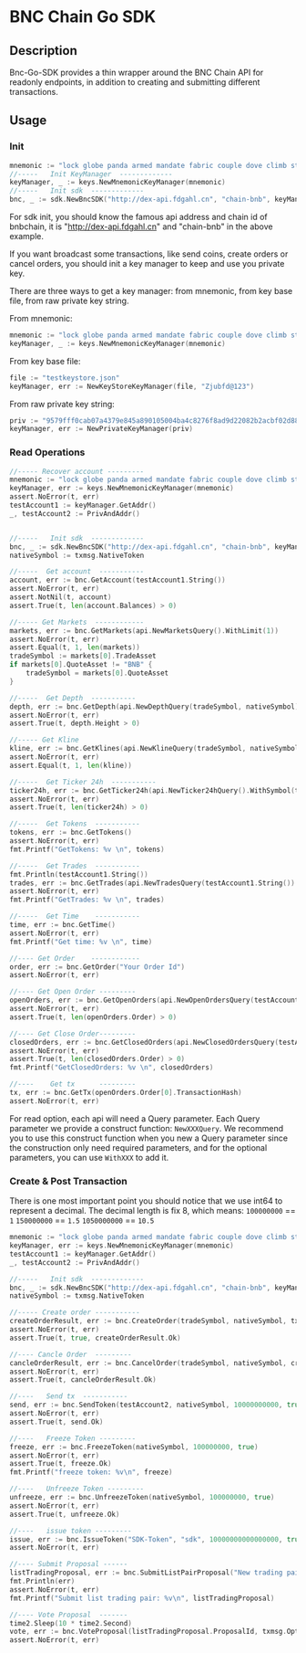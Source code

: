 # BNC Chain Go SDK

## Description

Bnc-Go-SDK provides a thin wrapper around the BNC Chain API for readonly endpoints, in addition to creating and submitting different transactions.

## Usage

### Init

```GO
mnemonic := "lock globe panda armed mandate fabric couple dove climb step stove price recall decrease fire sail ring media enhance excite deny valid ceiling arm"
//-----   Init KeyManager  -------------
keyManager, _ := keys.NewMnemonicKeyManager(mnemonic)
//-----   Init sdk  -------------
bnc, _ := sdk.NewBncSDK("http://dex-api.fdgahl.cn", "chain-bnb", keyManager)

```
For sdk init, you should know the famous api address and chain id of bnbchain, it is "http://dex-api.fdgahl.cn" and "chain-bnb" in the above example.

If you want broadcast some transactions, like send coins, create orders or cancel orders, you should init a key manager to keep and use you private key.

There are three ways to get a key manager: from mnemonic, from key base file, from raw private key string.

From mnemonic:
```Go
mnemonic := "lock globe panda armed mandate fabric couple dove climb step stove price recall decrease fire sail ring media enhance excite deny valid ceiling arm"
keyManager, _ := keys.NewMnemonicKeyManager(mnemonic)
```

From key base file:
```GO
file := "testkeystore.json"
keyManager, err := NewKeyStoreKeyManager(file, "Zjubfd@123")

```

From raw private key string:
```GO
priv := "9579fff0cab07a4379e845a890105004ba4c8276f8ad9d22082b2acbf02d884b"
keyManager, err := NewPrivateKeyManager(priv)
```


### Read Operations

```GO
//----- Recover account ---------
mnemonic := "lock globe panda armed mandate fabric couple dove climb step stove price recall decrease fire sail ring media enhance excite deny valid ceiling arm"
keyManager, err := keys.NewMnemonicKeyManager(mnemonic)
assert.NoError(t, err)
testAccount1 := keyManager.GetAddr()
_, testAccount2 := PrivAndAddr()


//-----   Init sdk  -------------
bnc, _ := sdk.NewBncSDK("http://dex-api.fdgahl.cn", "chain-bnb", keyManager)
nativeSymbol := txmsg.NativeToken

//-----  Get account  -----------
account, err := bnc.GetAccount(testAccount1.String())
assert.NoError(t, err)
assert.NotNil(t, account)
assert.True(t, len(account.Balances) > 0)

//----- Get Markets  ------------
markets, err := bnc.GetMarkets(api.NewMarketsQuery().WithLimit(1))
assert.NoError(t, err)
assert.Equal(t, 1, len(markets))
tradeSymbol := markets[0].TradeAsset
if markets[0].QuoteAsset != "BNB" {
    tradeSymbol = markets[0].QuoteAsset
}

//-----  Get Depth  -----------
depth, err := bnc.GetDepth(api.NewDepthQuery(tradeSymbol, nativeSymbol))
assert.NoError(t, err)
assert.True(t, depth.Height > 0)

//----- Get Kline
kline, err := bnc.GetKlines(api.NewKlineQuery(tradeSymbol, nativeSymbol, "1h").WithLimit(1))
assert.NoError(t, err)
assert.Equal(t, 1, len(kline))

//-----  Get Ticker 24h  -----------
ticker24h, err := bnc.GetTicker24h(api.NewTicker24hQuery().WithSymbol(tradeSymbol, nativeSymbol))
assert.NoError(t, err)
assert.True(t, len(ticker24h) > 0)

//-----  Get Tokens  -----------
tokens, err := bnc.GetTokens()
assert.NoError(t, err)
fmt.Printf("GetTokens: %v \n", tokens)

//-----  Get Trades  -----------
fmt.Println(testAccount1.String())
trades, err := bnc.GetTrades(api.NewTradesQuery(testAccount1.String()).WithSymbol(tradeSymbol, nativeSymbol))
assert.NoError(t, err)
fmt.Printf("GetTrades: %v \n", trades)

//-----  Get Time    -----------
time, err := bnc.GetTime()
assert.NoError(t, err)
fmt.Printf("Get time: %v \n", time)

//---- Get Order    ------------
order, err := bnc.GetOrder("Your Order Id")
assert.NoError(t, err)

//---- Get Open Order ---------
openOrders, err := bnc.GetOpenOrders(api.NewOpenOrdersQuery(testAccount1.String()))
assert.NoError(t, err)
assert.True(t, len(openOrders.Order) > 0)

//---- Get Close Order---------
closedOrders, err := bnc.GetClosedOrders(api.NewClosedOrdersQuery(testAccount1.String()).WithSymbol(tradeSymbol, nativeSymbol))
assert.NoError(t, err)
assert.True(t, len(closedOrders.Order) > 0)
fmt.Printf("GetClosedOrders: %v \n", closedOrders)

//----    Get tx      ---------
tx, err := bnc.GetTx(openOrders.Order[0].TransactionHash)
assert.NoError(t, err)
```

For read option, each api will need a Query parameter. Each Query parameter we provide a construct function: `NewXXXQuery`.
We recommend you to use this construct function when you new a Query parameter since the construction only need required parameters,
and for the optional parameters, you can use `WithXXX` to add it.

### Create & Post Transaction

There is one most important point you should notice that we use int64 to represent a decimal.
The decimal length is fix 8, which means:
`100000000` == `1`
`150000000` == `1.5`
`1050000000` == `10.5`

```GO
mnemonic := "lock globe panda armed mandate fabric couple dove climb step stove price recall decrease fire sail ring media enhance excite deny valid ceiling arm"
keyManager, err := keys.NewMnemonicKeyManager(mnemonic)
testAccount1 := keyManager.GetAddr()
_, testAccount2 := PrivAndAddr()

//-----   Init sdk  -------------
bnc, _ := sdk.NewBncSDK("http://dex-api.fdgahl.cn", "chain-bnb", keyManager)
nativeSymbol := txmsg.NativeToken

//----- Create order -----------
createOrderResult, err := bnc.CreateOrder(tradeSymbol, nativeSymbol, txmsg.OrderSide.BUY, 100000000, 100000000, true)
assert.NoError(t, err)
assert.True(t, true, createOrderResult.Ok)

//---- Cancle Order  ---------
cancleOrderResult, err := bnc.CancelOrder(tradeSymbol, nativeSymbol, createOrderResult.OrderId, createOrderResult.OrderId, true)
assert.NoError(t, err)
assert.True(t, cancleOrderResult.Ok)

//----   Send tx  -----------
send, err := bnc.SendToken(testAccount2, nativeSymbol, 10000000000, true)
assert.NoError(t, err)
assert.True(t, send.Ok)

//----   Freeze Token ---------
freeze, err := bnc.FreezeToken(nativeSymbol, 100000000, true)
assert.NoError(t, err)
assert.True(t, freeze.Ok)
fmt.Printf("freeze token: %v\n", freeze)

//----   Unfreeze Token ---------
unfreeze, err := bnc.UnfreezeToken(nativeSymbol, 100000000, true)
assert.NoError(t, err)
assert.True(t, unfreeze.Ok)

//----   issue token ---------
issue, err := bnc.IssueToken("SDK-Token", "sdk", 10000000000000000, true, false)
assert.NoError(t, err)

//---- Submit Proposal ------
listTradingProposal, err := bnc.SubmitListPairProposal("New trading pair", txmsg.ListTradingPairParams{issue.Symbol, nativeSymbol, 1000000000, "my trade", time2.Now().Add(1 * time2.Hour)}, 200000000000, true)
fmt.Println(err)
assert.NoError(t, err)
fmt.Printf("Submit list trading pair: %v\n", listTradingProposal)

//---- Vote Proposal  -------
time2.Sleep(10 * time2.Second)
vote, err := bnc.VoteProposal(listTradingProposal.ProposalId, txmsg.OptionYes, true)
assert.NoError(t, err)
```